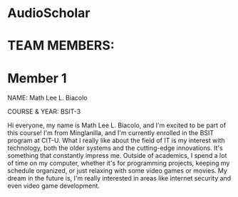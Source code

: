 # AudioScholar

# TEAM MEMBERS:

# Member 1
NAME: Math Lee L. Biacolo

COURSE & YEAR: BSIT-3

Hi everyone, my name is Math Lee L. Biacolo, and I'm excited to be part of this course! I'm from Minglanilla, and I'm currently enrolled in the BSIT program at CIT-U. What I really like about the field of IT is my interest with technology, both the older systems and the cutting-edge innovations. It's something that constantly impress me. Outside of academics, I spend a lot of time on my computer, whether it's for programming projects, keeping my schedule organized, or just relaxing with some video games or movies. My dream in the future is, I'm really interested in areas like internet security and even video game development.